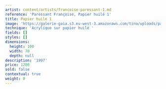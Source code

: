 ```yaml
---
artist: content/artists/francoise-paressant-1.md
reference: 'Paressant Françoise, Papier huilé 1'
title: Papier huilé 1
image: 'https://galerie-gaia.s3.eu-west-3.amazonaws.com/tina/uploads/paressant-francoise/galerie-gaia-francoise-paressant-papier huilé 1 70X50.jpg'
technique: 'Acrylique sur papier huilé '
fields: []
styles: []
dimensions:
  height: 100
  width: 70
  depth: null
description: '1997'
price: 1200
sold: false
contextual: true
weight: 0
---
```


